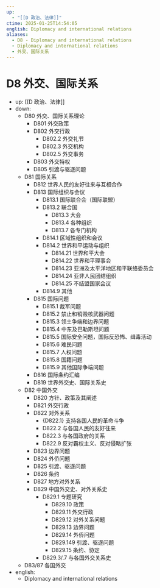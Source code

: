 ```yaml
---
up:
  - "[[D 政治、法律]]"
ctime: 2025-01-25T14:54:05
english: Diplomacy and international relations
aliases:
  - D8 - Diplomacy and international relations
  - Diplomacy and international relations
  - 外交、国际关系
---
```


# D8 外交、国际关系

- up: [[D 政治、法律]]
- down:
	- D80 外交、国际关系理论
		- D801 外交政策
		- D802 外交行政
			- D802.2 外交礼节
			- D802.3 外交机构
			- D802.5 外交事务
		- D803 外交特权
		- D805 引渡与驱逐问题
	- D81 国际关系
		- D812 世界人民的友好往来与互相合作
		- D813 国际组织与会议
			- D813.1 国际联合会（国际联盟）
			- D813.2 联合国
				- D813.3 大会
				- D813.4 各种组织
				- D813.7 各专门机构
			- D814.1 区域性组织和会议
			- D814.2 世界和平运动与组织
				- D814.21 世界和平大会
				- D814.22 世界和平理事会
				- D814.23 亚洲及太平洋地区和平联络委员会
				- D814.24 亚非人民团结组织
				- D814.25 不结盟国家会议
			- D814.9 其他
		- D815 国际问题
			- D815.1 裁军问题
			- D815.2 禁止和销毁核武器问题
			- D815.3 领土争端和边界问题
			- D815.4 中东及巴勒斯坦问题
			- D815.5 国际安全问题，国际反恐怖、缉毒活动
			- D815.6 难民问题
			- D815.7 人权问题
			- D815.8 国籍问题
			- D815.9 其他国际争端问题
		- D816 国际条约汇编
		- D819 世界外交史、国际关系史
	- D82 中国外交
		- D820 方针、政策及其阐述
		- D821 外交行政
		- D822 对外关系
			- {D822.1} 支持各国人民的革命斗争
			- D822.2 与各国人民的友好往来
			- D822.3 与各国政府的关系
			- D822.9 反对霸权主义、反对侵略扩张
		- D823 边界问题
		- D824 外侨问题
		- D825 引渡、驱逐问题
		- D826 条约
		- D827 地方对外关系
		- D829 中国外交史、对外关系史
			- D829.1 专题研究
				- D829.10 政策
				- D829.11 外交行政
				- D829.12 对外关系问题
				- D829.13 边界问题
				- D829.14 外侨问题
				- D829.149 引渡、驱逐问题
				- D829.15 条约、协定
			- D829.3/.7 与各国外交关系史
	- D83/87 各国外交
- english:
	- Diplomacy and international relations
